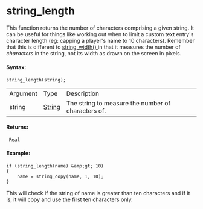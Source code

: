 # string_length

This function returns the number of characters comprising a given
string. It can be useful for things like working out when to limit a
custom text entry's character length (eg: capping a player's name to 10
characters). Remember that this is different to [ string_width()
](string_width) in that it measures the number of *characters* in
the string, not its width as drawn on the screen in pixels.

#### Syntax:

``` gml
string_length(string);
```

|          |                                                                        |                                                    |
|----------|------------------------------------------------------------------------|----------------------------------------------------|
| Argument | Type                                                                   | Description                                        |
| string   |  [String](../../../../GameMaker_Language/GML_Overview/Data_Types)  | The string to measure the number of characters of. |

#### Returns:

``` gml
 Real
```

#### Example:

``` gml
if (string_length(name) &amp;gt; 10)
{
    name = string_copy(name, 1, 10);
}
```

This will check if the string of name is greater than ten characters and
if it is, it will copy and use the first ten characters only.
